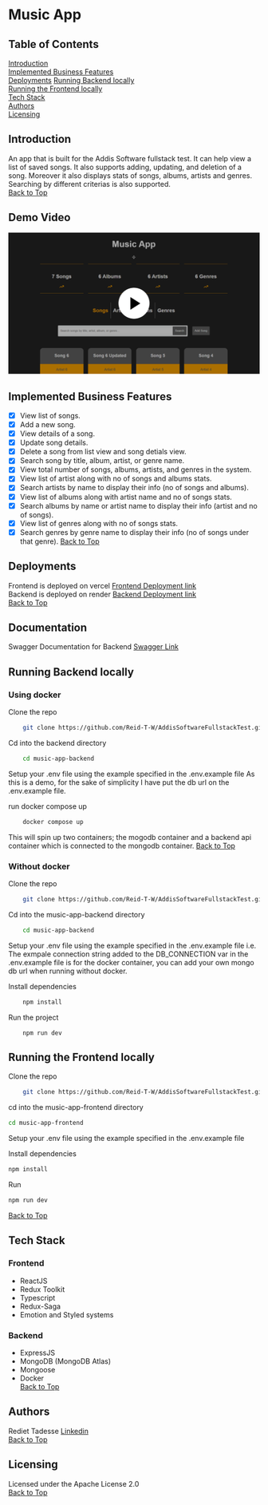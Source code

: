 # Music App
## Table of Contents  
[Introduction](#introduction)  
[Implemented Business Features](#implemented-features)   
[Deployments](#deployments)
[Running Backend locally  ](#running-backend-locally)  
[Running the Frontend locally](#running-the-frontend-locally)  
[Tech Stack](#tech-stack)  
[Authors](#authors)  
[Licensing](#licensing)  

## Introduction  
An app that is built for the Addis Software fullstack test. It can help view a list of saved songs. It also supports adding, updating, and deletion of a song. Moreover it also displays stats of songs, albums, artists and genres. Searching by different criterias is also supported.  
[Back to Top](#table-of-contents) 

## Demo Video  
[![Demo video for music-app](https://github.com/Reid-T-W/AddisSoftwareFullstackTest/blob/main/Music%20app%20cover.png)](https://www.loom.com/share/1e1094d3c86644d58198460073e5d945?sid=5ad744b0-d7b9-487e-9a1d-2bb66a749b70)  
## Implemented Business Features  
- [x] View list of songs.
- [x] Add a new song.
- [x] View details of a song.
- [x] Update song details.
- [x] Delete a song from list view and song detials view.
- [x] Search song by title, album, artist, or genre name.
- [x] View total number of songs, albums, artists, and genres in the system.
- [x] View list of artist along with no of songs and albums stats.
- [x] Search artists by name to display their info (no of songs and albums).
- [x] View list of albums along with artist name and no of songs stats.
- [x] Search albums by name or artist name to display their info (artist and no of songs).
- [x] View list of genres along with no of songs stats.
- [x] Search genres by genre name to display their info (no of songs under that genre).
[Back to Top](#table-of-contents) 

## Deployments   
Frontend is deployed on vercel [Frontend Deployment link](https://addis-software-fullstack-test.vercel.app/)  
Backend is deployed on render [Backend Deployment link](https://addissoftwarefullstacktest.onrender.com/docs)  
[Back to Top](#table-of-contents) 

## Documentation
Swagger Documentation for Backend [Swagger Link](https://addissoftwarefullstacktest.onrender.com/docs)

## Running Backend locally  
### Using docker
Clone the repo  
```bash
    git clone https://github.com/Reid-T-W/AddisSoftwareFullstackTest.git
```
Cd into the backend directory  
```bash
    cd music-app-backend  
```

Setup your .env file using the example specified in the .env.example file
As this is a demo, for the sake of simplicity I have put the db url on the .env.example file.

run docker compose up  
```bash
    docker compose up  
``` 

This will spin up two containers; the mogodb container and a backend api container which is 
connected to the mongodb container.
[Back to Top](#table-of-contents) 

### Without docker
Clone the repo  
```bash
    git clone https://github.com/Reid-T-W/AddisSoftwareFullstackTest.git
```
Cd into the music-app-backend directory  
```bash
    cd music-app-backend  
```

Setup your .env file using the example specified in the .env.example file
i.e. The exmpale connection string added to the DB_CONNECTION var in the .env.example file is for the docker container, you can add your own mongo db url when running without docker.

Install dependencies
```bash
    npm install
```
Run the project
```
    npm run dev
```

## Running the Frontend locally
Clone the repo  
```bash
    git clone https://github.com/Reid-T-W/AddisSoftwareFullstackTest.git
```
cd into the music-app-frontend directory  
```bash
cd music-app-frontend
```  
Setup your .env file using the example specified in the .env.example file  
  
Install dependencies  
```bash
npm install
```
Run  
```bash
npm run dev
```  
[Back to Top](#table-of-contents) 
## Tech Stack
### Frontend
- ReactJS
- Redux Toolkit  
- Typescript  
- Redux-Saga  
- Emotion and Styled systems   

### Backend
- ExpressJS  
- MongoDB (MongoDB Atlas)
- Mongoose  
- Docker   
[Back to Top](#table-of-contents) 
## Authors  
Rediet Tadesse [Linkedin](https://www.linkedin.com/in/rediet-tadesse-43209013b/)   
[Back to Top](#table-of-contents) 

## Licensing  
Licensed under the Apache License 2.0  
[Back to Top](#table-of-contents) 

